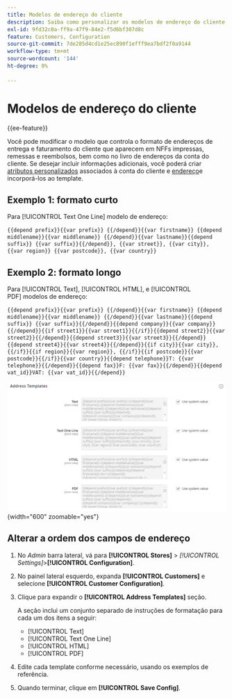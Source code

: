 ```yaml
---
title: Modelos de endereço do cliente
description: Saiba como personalizar os modelos de endereço do cliente.
exl-id: 9fd32c0a-ff9a-47f9-84e2-f5d6bf307d8c
feature: Customers, Configuration
source-git-commit: 7de285d4cd1e25ec890f1efff9ea7bdf2f0a9144
workflow-type: tm+mt
source-wordcount: '144'
ht-degree: 0%

---
```


# Modelos de endereço do cliente

{{ee-feature}}

Você pode modificar o modelo que controla o formato de endereços de entrega e faturamento do cliente que aparecem em NFFs impressas, remessas e reembolsos, bem como no livro de endereços da conta do cliente. Se desejar incluir informações adicionais, você poderá criar [atributos personalizados](attribute-properties.md) associados à conta do cliente e [endereço](address-attributes.md)e incorporá-los ao template.

## Exemplo 1: formato curto

Para [!UICONTROL Text One Line] modelo de endereço:

```text
{{depend prefix}}{{var prefix}} {{/depend}}{{var firstname}} {{depend middlename}}{{var middlename}} {{/depend}}{{var lastname}}{{depend suffix}} {{var suffix}}{{/depend}}, {{var street}}, {{var city}}, {{var region}} {{var postcode}}, {{var country}}
```

## Exemplo 2: formato longo

Para [!UICONTROL Text], [!UICONTROL HTML], e [!UICONTROL PDF] modelos de endereço:

```text
{{depend prefix}}{{var prefix}} {{/depend}}{{var firstname}} {{depend middlename}}{{var middlename}} {{/depend}}{{var lastname}}{{depend suffix}} {{var suffix}}{{/depend}}{{depend company}}{{var company}}{{/depend}}{{if street1}}{{var street1}}{{/if}}{{depend street2}}{{var street2}}{{/depend}}{{depend street3}}{{var street3}}{{/depend}}{{depend street4}}{{var street4}}{{/depend}}{{if city}}{{var city}},  {{/if}}{{if region}}{{var region}}, {{/if}}{{if postcode}}{{var postcode}}{{/if}}{{var country}}{{depend telephone}}T: {{var telephone}}{{/depend}}{{depend fax}}F: {{var fax}}{{/depend}}{{depend vat_id}}VAT: {{var vat_id}}{{/depend}}
```

![Modelos de endereço do cliente](../configuration-reference/customers/assets/customer-configuration-address-templates.png){width="600" zoomable="yes"}

## Alterar a ordem dos campos de endereço

1. No _Admin_ barra lateral, vá para **[!UICONTROL Stores]** > _[!UICONTROL Settings]_>**[!UICONTROL Configuration]**.

1. No painel lateral esquerdo, expanda **[!UICONTROL Customers]** e selecione **[!UICONTROL Customer Configuration]**.

1. Clique para expandir o **[!UICONTROL Address Templates]** seção.

   A seção inclui um conjunto separado de instruções de formatação para cada um dos itens a seguir:

   - [!UICONTROL Text]
   - [!UICONTROL Text One Line]
   - [!UICONTROL HTML]
   - [!UICONTROL PDF]

1. Edite cada template conforme necessário, usando os exemplos de referência.

1. Quando terminar, clique em **[!UICONTROL Save Config]**.
